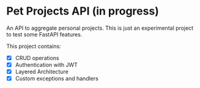 # Pet Projects API (in progress)

An API to aggregate personal projects. This is just an experimental project to test some FastAPI features.

This project contains:

- [x] CRUD operations
- [x] Authentication with JWT
- [x] Layered Architecture
- [x] Custom exceptions and handlers
